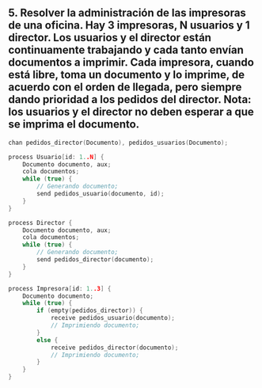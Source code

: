 ## 5. Resolver la administración de las impresoras de una oficina. Hay 3 impresoras, N usuarios y 1 director. Los usuarios y el director están continuamente trabajando y cada tanto envían documentos a imprimir. Cada impresora, cuando está libre, toma un documento y lo imprime, de acuerdo con el orden de llegada, pero siempre dando prioridad a los pedidos del director. Nota: los usuarios y el director no deben esperar a que se imprima el documento.

```cpp
chan pedidos_director(Documento), pedidos_usuarios(Documento);

process Usuario[id: 1..N] {
    Documento documento, aux;
    cola documentos;
    while (true) {
        // Generando documento;
        send pedidos_usuario(documento, id);
    }
}

process Director {
    Documento documento, aux;
    cola documentos;
    while (true) {
        // Generando documento;
        send pedidos_director(documento);
    }
}

process Impresora[id: 1..3] {
    Documento documento;
    while (true) {
        if (empty(pedidos_director)) {
            receive pedidos_usuario(documento);
            // Imprimiendo documento;
        }
        else {
            receive pedidos_director(documento);
            // Imprimiendo documento;
        }
    }
}
```
